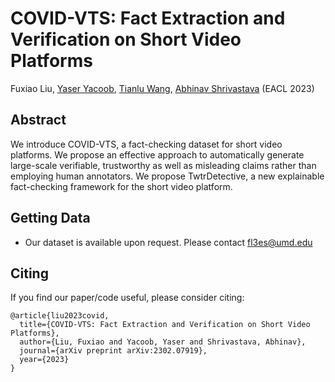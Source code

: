 # COVID-VTS: Fact Extraction and Verification on Short Video Platforms
Fuxiao Liu, [Yaser Yacoob](https://www.linkedin.com/in/yinghan-wang-39980a119/), [Tianlu Wang](http://www.cs.virginia.edu/~tw8cb/), [Abhinav Shrivastava](https://www.vicenteordonez.com/) (EACL 2023)

## Abstract 
We introduce COVID-VTS, a fact-checking dataset for short video platforms. We propose an effective approach to automatically generate large-scale verifiable, trustworthy as well as misleading claims rather than employing human annotators. We propose TwtrDetective, a new explainable fact-checking framework for the short video platform.


## Getting Data
- Our dataset is available upon request. Please contact fl3es@umd.edu
  
## Citing
If you find our paper/code useful, please consider citing:

```
@article{liu2023covid,
  title={COVID-VTS: Fact Extraction and Verification on Short Video Platforms},
  author={Liu, Fuxiao and Yacoob, Yaser and Shrivastava, Abhinav},
  journal={arXiv preprint arXiv:2302.07919},
  year={2023}
}
```

